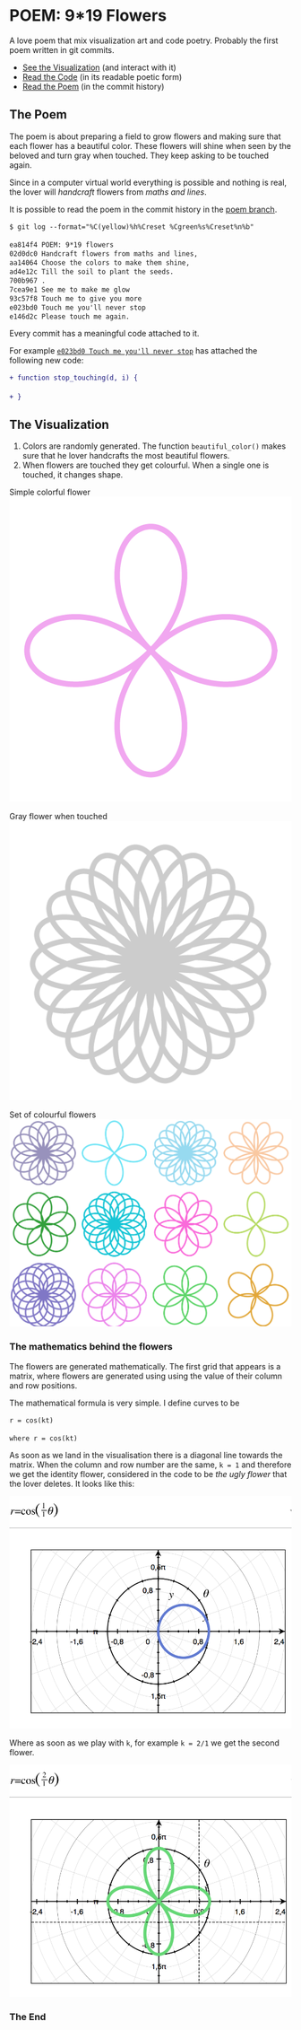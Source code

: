 # POEM: 9*19 Flowers

A love poem that mix visualization art and code poetry. Probably the first poem written in git commits.

- [See the Visualization](https://nicola.github.io/flowers-poem) (and interact with it)
- [Read the Code](https://github.com/nicola/flowers-poem/tree/poem) (in its readable poetic form)
- [Read the Poem](https://github.com/nicola/flowers-poem/commits/poem) (in the commit history)

## The Poem

The poem is about preparing a field to grow flowers and making sure that each flower has a beautiful color. These flowers  will shine when seen by the beloved and turn gray when touched. They keep asking to be touched again.

Since in a computer virtual world everything is possible and nothing is real, the lover will *handcraft* flowers from *maths and lines*.

It is possible to read the poem in the commit history in the [poem branch](https://github.com/nicola/flowers-poem/commits/poem).

```
$ git log --format="%C(yellow)%h%Creset %Cgreen%s%Creset%n%b"

ea814f4 POEM: 9*19 flowers
02d0dc0 Handcraft flowers from maths and lines,
aa14064 Choose the colors to make them shine,
ad4e12c Till the soil to plant the seeds.
700b967 .
7cea9e1 See me to make me glow
93c57f8 Touch me to give you more
e023bd0 Touch me you'll never stop
e146d2c Please touch me again.
```

Every commit has a meaningful code attached to it.

For example [`e023bd0 Touch me you'll never stop`](https://github.com/nicola/flowers-poem/commit/e023bd0b0006470fc2d1df47ace50c7cd0901161) has attached the following new code:


```diff
+ function stop_touching(d, i) {

+ }
```

## The Visualization

1. Colors are randomly generated. The function `beautiful_color()` makes sure that he lover handcrafts the most beautiful flowers.
2. When flowers are touched they get colourful. When a single one is touched, it changes shape.

Simple colorful flower
![flower3](documentation/flower3.png?raw=true "flower3")

Gray flower when touched
![flower2](documentation/flower2.png?raw=true "flower2")

Set of colourful flowers
![flower1](documentation/flower1.png?raw=true "flower1")


### The mathematics behind the flowers

The flowers are generated mathematically. The first grid that appears is a matrix, where flowers are generated using using the value of their column and row positions.

The mathematical formula is very simple. I define curves to be 

```
r = cos(kt)

where r = cos(kt)
```

As soon as we land in the visualisation there is a diagonal line towards the matrix. When the column and row number are the same, `k = 1` and therefore we get the identity flower, considered in the code to be *the ugly flower* that the lover deletes. It looks like this:

![Identity flower](documentation/identity.png?raw=true "Identity flower")

Where as soon as we play with `k`, for example `k = 2/1` we get the second flower.

![k2](documentation/k2.png?raw=true "k2")


### The End
